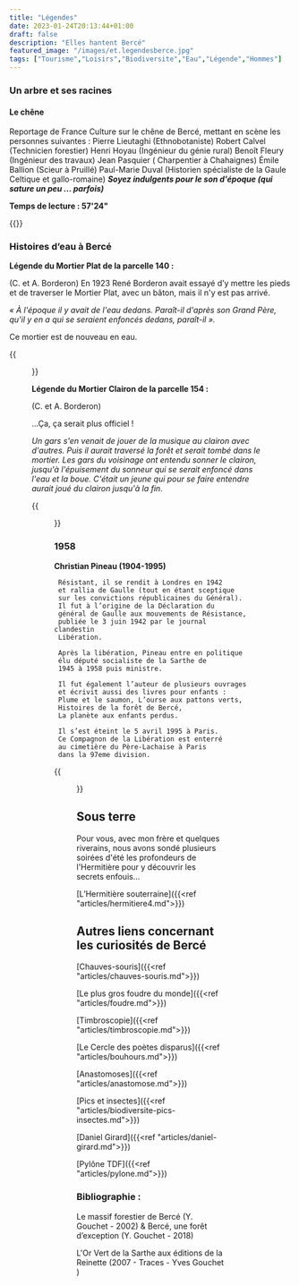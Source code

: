```yaml
---
title: "Légendes"
date: 2023-01-24T20:13:44+01:00
draft: false
description: "Elles hantent Bercé"
featured_image: "/images/et.legendesberce.jpg"
tags: ["Tourisme","Loisirs","Biodiversite","Eau","Légende","Hommes"]
---
```

### Un arbre et ses racines

#### Le chêne

Reportage de France Culture
sur le chêne de Bercé,
mettant en scène les personnes suivantes : 
Pierre Lieutaghi (Ethnobotaniste)
Robert Calvel (Technicien forestier)
Henri Hoyau (Ingénieur du génie rural)
Benoît Fleury (Ingénieur des travaux)
Jean Pasquier ( Charpentier à Chahaignes)
Émile Ballion (Scieur à Pruillé)
Paul-Marie Duval (Historien spécialiste de la Gaule Celtique et gallo-romaine)
***Soyez indulgents pour le son d'époque (qui sature un peu ... parfois)***

**Temps de lecture : 57'24"**

{{<youtube id="qY0n5VL7t3Y">}}



### Histoires d’eau à Bercé 


**Légende du Mortier Plat de la parcelle 140 :** 

(C. et A. Borderon)
En 1923 René Borderon avait essayé d’y mettre les pieds
 et de traverser le Mortier Plat, avec un bâton, mais 
 il n'y est pas arrivé. 
 
 *« À l'époque il y avait de l'eau dedans. 
 Paraît-il d'après son Grand Père, qu'il y en a qui se seraient
 enfoncés dedans, paraît-il ».*
 
Ce mortier est de nouveau en eau.
 
{{<figure src="/images/articles/mortierplat140.jpg"  title="Le Mortier Plat">}}

**Légende du Mortier Clairon de la parcelle 154 :**

 (C. et A. Borderon)
  
 ...Ça, ça serait plus officiel !
  
*Un gars s'en venait de jouer de la musique au clairon avec d'autres. 
Puis il aurait traversé la forêt et serait tombé dans le mortier.
Les gars du voisinage ont entendu sonner le clairon, jusqu'à
l'épuisement du sonneur qui se serait enfoncé dans l'eau et la boue. 
C'était un jeune qui pour se faire entendre aurait joué du clairon jusqu'à la fin*.
  
{{<figure src="/images/articles/mortierclaironp154.jpg"  title="Le Mortier Clairon">}}

### 1958 ### 

**Christian Pineau (1904-1995)**

     Résistant, il se rendit à Londres en 1942 
     et rallia de Gaulle (tout en étant sceptique
     sur les convictions républicaines du Général). 
     Il fut à l’origine de la Déclaration du 
     général de Gaulle aux mouvements de Résistance,
     publiée le 3 juin 1942 par le journal clandestin
     Libération.

     Après la libération, Pineau entre en politique 
     élu député socialiste de la Sarthe de 
     1945 à 1958 puis ministre.

     Il fut également l’auteur de plusieurs ouvrages 
     et écrivit aussi des livres pour enfants : 
     Plume et le saumon, L’ourse aux pattons verts,
     Histoires de la forêt de Bercé, 
     La planète aux enfants perdus.

     Il s’est éteint le 5 avril 1995 à Paris. 
     Ce Compagnon de la Libération est enterré
     au cimetière du Père-Lachaise à Paris
     dans la 97eme division.
     
{{<figure src="/images/articles/pineau.jpg"  title="Christian Pineau, Histoires de la forêt de Bercé (1958)">}}

## Sous terre ##

Pour vous, avec mon frère et quelques riverains, nous avons sondé plusieurs soirées d'été les profondeurs de l'Hermitière pour y découvrir les secrets enfouis...

[L’Hermitière souterraine]({{<ref "articles/hermitiere4.md">}})

## Autres liens concernant les curiosités de Bercé ##

[Chauves-souris]({{<ref "articles/chauves-souris.md">}})

[Le plus gros foudre du monde]({{<ref "articles/foudre.md">}})

[Timbroscopie]({{<ref "articles/timbroscopie.md">}})

[Le Cercle des poètes disparus]({{<ref "articles/bouhours.md">}})

[Anastomoses]({{<ref "articles/anastomose.md">}})

[Pics et insectes]({{<ref "articles/biodiversite-pics-insectes.md">}})

[Daniel Girard]({{<ref "articles/daniel-girard.md">}})

[Pylône TDF]({{<ref "articles/pylone.md">}})

### Bibliographie : 
 
Le massif forestier de Bercé (Y. Gouchet - 2002) & Bercé, une forêt d’exception (Y. Gouchet - 2018)

L'Or Vert de la Sarthe aux éditions de la Reinette (2007 - Traces - Yves Gouchet )
